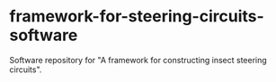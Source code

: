 # framework-for-steering-circuits-software
Software repository for "A framework for constructing insect steering circuits".
